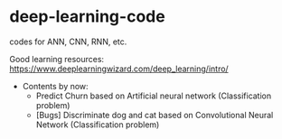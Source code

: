 # deep-learning-code
codes for ANN, CNN, RNN, etc.

Good learning resources: https://www.deeplearningwizard.com/deep_learning/intro/


- Contents by now:
    - Predict Churn based on Artificial neural network (Classification problem)
    - [Bugs] Discriminate dog and cat based on Convolutional Neural Network (Classification problem)
